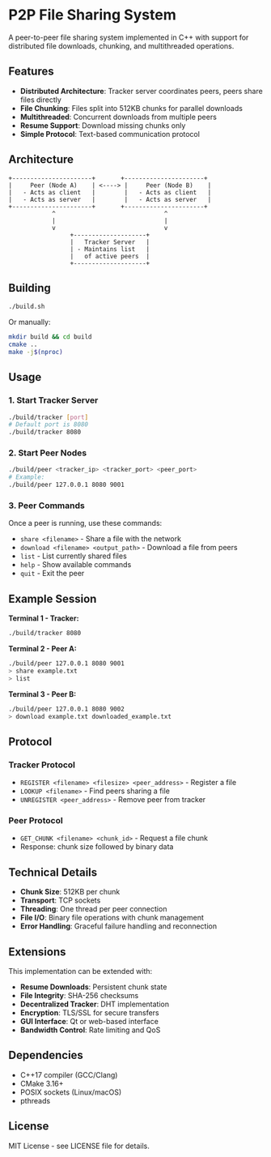 # P2P File Sharing System

A peer-to-peer file sharing system implemented in C++ with support for distributed file downloads, chunking, and multithreaded operations.

## Features

- **Distributed Architecture**: Tracker server coordinates peers, peers share files directly
- **File Chunking**: Files split into 512KB chunks for parallel downloads
- **Multithreaded**: Concurrent downloads from multiple peers
- **Resume Support**: Download missing chunks only
- **Simple Protocol**: Text-based communication protocol

## Architecture

```
+----------------------+       +----------------------+
|     Peer (Node A)    | <----> |     Peer (Node B)    |
|   - Acts as client   |        |   - Acts as client   |
|   - Acts as server   |        |   - Acts as server   |
+----------------------+       +----------------------+
            ^                              ^
            |                              |
            v                              v
                 +--------------------+
                 |   Tracker Server   |
                 | - Maintains list   |
                 |   of active peers  |
                 +--------------------+
```

## Building

```bash
./build.sh
```

Or manually:
```bash
mkdir build && cd build
cmake ..
make -j$(nproc)
```

## Usage

### 1. Start Tracker Server
```bash
./build/tracker [port]
# Default port is 8080
./build/tracker 8080
```

### 2. Start Peer Nodes
```bash
./build/peer <tracker_ip> <tracker_port> <peer_port>
# Example:
./build/peer 127.0.0.1 8080 9001
```

### 3. Peer Commands
Once a peer is running, use these commands:

- `share <filename>` - Share a file with the network
- `download <filename> <output_path>` - Download a file from peers
- `list` - List currently shared files
- `help` - Show available commands
- `quit` - Exit the peer

## Example Session

**Terminal 1 - Tracker:**
```bash
./build/tracker 8080
```

**Terminal 2 - Peer A:**
```bash
./build/peer 127.0.0.1 8080 9001
> share example.txt
> list
```

**Terminal 3 - Peer B:**
```bash
./build/peer 127.0.0.1 8080 9002
> download example.txt downloaded_example.txt
```

## Protocol

### Tracker Protocol
- `REGISTER <filename> <filesize> <peer_address>` - Register a file
- `LOOKUP <filename>` - Find peers sharing a file
- `UNREGISTER <peer_address>` - Remove peer from tracker

### Peer Protocol
- `GET_CHUNK <filename> <chunk_id>` - Request a file chunk
- Response: chunk size followed by binary data

## Technical Details

- **Chunk Size**: 512KB per chunk
- **Transport**: TCP sockets
- **Threading**: One thread per peer connection
- **File I/O**: Binary file operations with chunk management
- **Error Handling**: Graceful failure handling and reconnection

## Extensions

This implementation can be extended with:

- **Resume Downloads**: Persistent chunk state
- **File Integrity**: SHA-256 checksums
- **Decentralized Tracker**: DHT implementation
- **Encryption**: TLS/SSL for secure transfers
- **GUI Interface**: Qt or web-based interface
- **Bandwidth Control**: Rate limiting and QoS

## Dependencies

- C++17 compiler (GCC/Clang)
- CMake 3.16+
- POSIX sockets (Linux/macOS)
- pthreads

## License

MIT License - see LICENSE file for details.